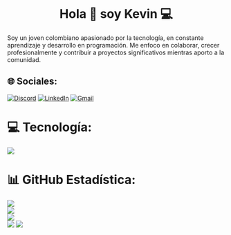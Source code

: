 <h1 align="center">Hola 👋 soy Kevin 💻</h1>
Soy un joven colombiano apasionado por la tecnología, en constante aprendizaje y desarrollo en programación. Me enfoco en colaborar, crecer profesionalmente y contribuir a  proyectos significativos mientras aporto a la comunidad.    
  
## 🌐 Sociales:  
[![Discord](https://img.shields.io/badge/Discord-7289DA?style=for-the-badge&logo=discord&logoColor=white)](https://discordapp.com/users/385181387491246080)  [![LinkedIn](https://img.shields.io/badge/LinkedIn-0077B5?style=for-the-badge&logo=linkedin&logoColor=white)](https://www.linkedin.com/in/kevin-villegas-666bb61ab/) [![Gmail](https://img.shields.io/badge/Gmail-D14836?style=for-the-badge&logo=gmail&logoColor=white)](mailto:kevinvilleperez@gmail.com)

# 💻 Tecnología:
<p align="left">
  <a href="https://skillicons.dev">
    <img src="https://skillicons.dev/icons?i=angular,cs,astro,php,bootstrap,docker,dotnet,css,html,js,express,mysql,postgres,mongodb,netlify,nestjs,git,github,postman,vscode,visualstudio,react,prisma,vite,&perline=12" />
  </a>
</p>

# 📊 GitHub Estadística:
![](https://github-readme-stats.vercel.app/api?username=kevin-villegas13&theme=radical&hide_border=false&include_all_commits=true&count_private=true)<br/>
![](https://github-readme-streak-stats.herokuapp.com/?user=kevin-villegas13&theme=radical&hide_border=false)<br/>
![](https://github-readme-stats.vercel.app/api/top-langs/?username=kevin-villegas13&theme=dark&hide_border=false&include_all_commits=false&count_private=false&layout=compact)<br/>
![](https://github-contributor-stats.vercel.app/api?username=kevin-villegas13&limit=5&theme=dark&combine_all_yearly_contributions=true)
[![](https://visitcount.itsvg.in/api?id=kevin-villegas13&icon=0&color=0)](https://visitcount.itsvg.in)
<!-- Proudly created with GPRM ( https://gprm.itsvg.in ) -->

